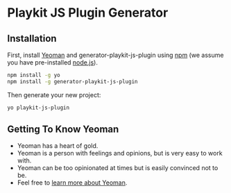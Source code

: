 # Playkit JS Plugin Generator 

## Installation

First, install [Yeoman](http://yeoman.io) and generator-playkit-js-plugin using [npm](https://www.npmjs.com/) (we assume you have pre-installed [node.js](https://nodejs.org/)).

```bash
npm install -g yo
npm install -g generator-playkit-js-plugin
```

Then generate your new project:

```bash
yo playkit-js-plugin
```

## Getting To Know Yeoman

 * Yeoman has a heart of gold.
 * Yeoman is a person with feelings and opinions, but is very easy to work with.
 * Yeoman can be too opinionated at times but is easily convinced not to be.
 * Feel free to [learn more about Yeoman](http://yeoman.io/).


[npm-image]: https://badge.fury.io/js/generator-playkit-js-plugin.svg
[npm-url]: https://npmjs.org/package/generator-playkit-js-plugin
[travis-image]: https://travis-ci.org//generator-playkit-js-plugin.svg?branch=master
[travis-url]: https://travis-ci.org//generator-playkit-js-plugin
[daviddm-image]: https://david-dm.org//generator-playkit-js-plugin.svg?theme=shields.io
[daviddm-url]: https://david-dm.org//generator-playkit-js-plugin
